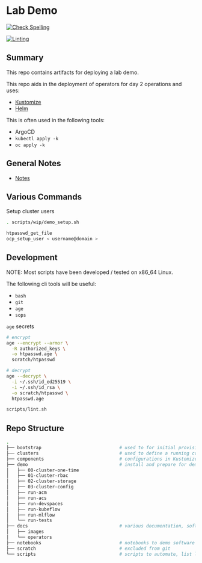 # Lab Demo

[![Check Spelling](https://github.com/redhat-na-ssa/demo-lab-config/actions/workflows/spellcheck.yaml/badge.svg)](https://github.com/redhat-na-ssa/demo-lab-config/actions/workflows/spellcheck.yaml)

[![Linting](https://github.com/redhat-na-ssa/demo-lab-config/actions/workflows/linting.yaml/badge.svg)](https://github.com/redhat-na-ssa/demo-lab-config/actions/workflows/linting.yaml)

## Summary

This repo contains artifacts for deploying a lab demo.

This repo aids in the deployment of operators for day 2 operations and uses:

- [Kustomize](https://kustomize.io/)
- [Helm](https://helm.sh/)

This is often used in the following tools:

- ArgoCD
- `kubectl apply -k`
- `oc apply -k`

## General Notes

- [Notes](docs)

## Various Commands

Setup cluster users

```sh
. scripts/wip/demo_setup.sh

htpasswd_get_file
ocp_setup_user < username@domain >
```

## Development

NOTE: Most scripts have been developed / tested on x86_64 Linux.

The following cli tools will be useful:

- `bash`
- `git`
- `age`
- `sops`

`age` secrets

```sh
# encrypt
age --encrypt --armor \
  -R authorized_keys \
  -o htpasswd.age \
  scratch/htpasswd

# decrypt
age --decrypt \
  -i ~/.ssh/id_ed25519 \
  -i ~/.ssh/id_rsa \
  -o scratch/htpasswd \
  htpasswd.age
```

```sh
scripts/lint.sh
```

## Repo Structure

```sh
.
├── bootstrap                             # used to for initial provisioning
├── clusters                              # used to define a running configuration
├── components                            # configurations in Kustomize and YAML
├── demo                                  # install and prepare for demo of software
│   ├── 00-cluster-one-time
│   ├── 01-cluster-rbac
│   ├── 02-cluster-storage
│   ├── 03-cluster-config
│   ├── run-acm
│   ├── run-acs
│   ├── run-devspaces
│   ├── run-kubeflow
│   ├── run-mlflow
│   └── run-tests
├── docs                                  # various documentation, software groups
│   ├── images
│   └── operators
├── notebooks                             # notebooks to demo software
├── scratch                               # excluded from git
└── scripts                               # scripts to automate, list list-images.sh
```
